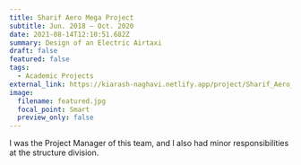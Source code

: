 ```yaml
---
title: Sharif Aero Mega Project
subtitle: Jun. 2018 – Oct. 2020
date: 2021-08-14T12:10:51.682Z
summary: Design of an Electric Airtaxi
draft: false
featured: false
tags:
  - Academic Projects
external_link: https://kiarash-naghavi.netlify.app/project/Sharif_Aero_Mega_Project/
image:
  filename: featured.jpg
  focal_point: Smart
  preview_only: false
---
```

I was the Project Manager of this team, and I also had minor responsibilities at the structure division.